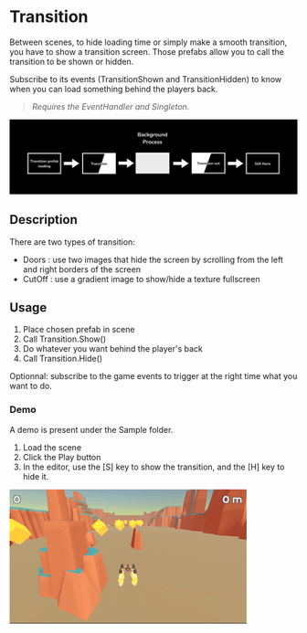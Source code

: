 # Transition

Between scenes, to hide loading time or simply make a smooth transition, you have to show a transition screen. Those prefabs allow you to call the transition to be shown or hidden.

Subscribe to its events (TransitionShown and TransitionHidden) to know when you can load something behind the players back.

> *Requires the EventHandler and Singleton.*

![how it is supposed to work](Documentation~/images/transition_schema.jpg)

## Description

There are two types of transition:
- Doors : use two images that hide the screen by scrolling from the left and right borders of the screen
- CutOff : use a gradient image to show/hide a texture fullscreen

## Usage

1. Place chosen prefab in scene
2. Call Transition.Show()
3. Do whatever you want behind the player's back
4. Call Transition.Hide()

Optionnal: subscribe to the game events to trigger at the right time what you want to do.

### Demo

A demo is present under the Sample folder.

1. Load the scene
2. Click the Play button
3. In the editor, use the [S] key to show the transition, and the [H] key to hide it.

![demo](Documentation~/images/transition_demo.gif)
